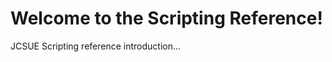 <!--
   - $File: intro.html $
   - $Date: 2018-09-29 01:25:28 $
   - $Revision: $
   - $Creator: Jen-Chieh Shen $
   - $Notice: See LICENSE.txt for modification and distribution information
   -                   Copyright © 2018 by Shen, Jen-Chieh $
-->


<div id="content-header">
  <h1>Welcome to the <span class="manual-name"></span> Scripting Reference!</h1>
</div>

<p>
  JCSUE Scripting reference introduction...
</p>
